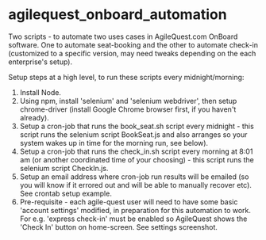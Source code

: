 # agilequest_onboard_automation
Two scripts - to automate two uses cases in AgileQuest.com OnBoard software.  One to automate seat-booking and the other to automate check-in (customized to a specific version, may need tweaks depending on the each enterprise's setup). 

Setup steps at a high level, to run these scripts every midnight/morning: 

1. Install Node.
2. Using npm, install 'selenium' and 'selenium webdriver', then setup chrome-driver (install Google Chrome browser first, if you haven't already).
3. Setup a cron-job that runs the book_seat.sh script every midnight - this script runs the selenium script BookSeat.js and also arranges so your system wakes up in time for the morning run, see below).
4. Setup a cron-job that runs the check_in.sh script every morning at 8:01 am (or another coordinated time of your choosing) - this script runs the selenium script CheckIn.js. 
5. Setup an email address where cron-job run results will be emailed (so you will know if it errored out and will be able to manually recover etc).  See crontab setup example.
5. Pre-requisite - each agile-quest user will need to have some basic 'account settings' modified, in preparation for this automation to work.  For e.g. 'express check-in' must be enabled so AgileQuest shows the 'Check In' button on home-screen.  See settings screenshot. 



